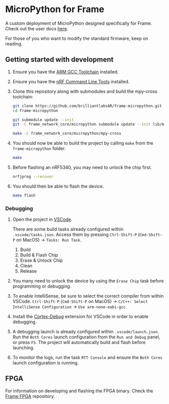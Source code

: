 # MicroPython for Frame

A custom deployment of MicroPython designed specifically for Frame. Check out the user docs [here](https://docs.brilliant.xyz).

For those of you who want to modify the standard firmware, keep on reading.

## Getting started with development

1. Ensure you have the [ARM GCC Toolchain](https://developer.arm.com/downloads/-/gnu-rm) installed.

1. Ensure you have the [nRF Command Line Tools](https://www.nordicsemi.com/Products/Development-tools/nrf-command-line-tools) installed.

1. Clone this repository along with submodules and build the mpy-cross toolchain:

    ```sh
    git clone https://github.com/brilliantlabsAR/frame-micropython.git
    cd frame-micropython

    git submodule update --init
    git -C frame_network_core/micropython submodule update --init lib/micropython-lib

    make -C frame_network_core/micropython/mpy-cross
    ```

1. You should now be able to build the project by calling `make` from the `frame-micropython` folder.

    ```sh
    make
    ```

1. Before flashing an nRF5340, you may need to unlock the chip first.


    ```sh
    nrfjprog --recover
    ```

1. You should then be able to flash the device.

    ```sh
    make flash
    ```

### Debugging

1. Open the project in [VSCode](https://code.visualstudio.com).

    There are some build tasks already configured within `.vscode/tasks.json`. Access them by pressing `Ctrl-Shift-P` (`Cmd-Shift-P` on MacOS) → `Tasks: Run Task`.

    1. Build
    1. Build & Flash Chip
    1. Erase & Unlock Chip
    1. Clean
    1. Release

1. You many need to unlock the device by using the `Erase Chip` task before programming or debugging.

1. To enable IntelliSense, be sure to select the correct compiler from within VSCode. `Ctrl-Shift-P` (`Cmd-Shift-P` on MacOS) → `C/C++: Select IntelliSense Configuration` → `Use arm-none-eabi-gcc`.

1. Install the [Cortex-Debug](https://marketplace.visualstudio.com/items?itemName=marus25.cortex-debug) extension for VSCode in order to enable debugging.

1. A debugging launch is already configured within `.vscode/launch.json`. Run the `Both Cores` launch configuration from the `Run and Debug` panel, or press `F5`. The project will automatically build and flash before launching.

1. To monitor the logs, run the task `RTT Console` and ensure the `Both Cores` launch configuration is running.

## FPGA

For information on developing and flashing the FPGA binary. Check the [Frame FPGA](https://github.com/brilliantlabsAR/frame-fpga) repository.